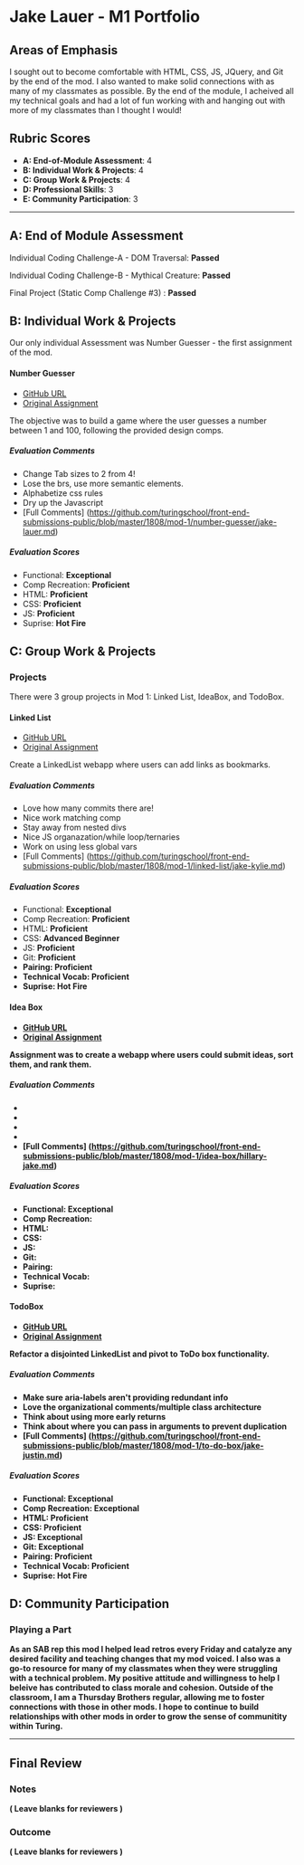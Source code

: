 # Jake Lauer - M1 Portfolio

## Areas of Emphasis

I sought out to become comfortable with HTML, CSS, JS, JQuery, and Git by the end of the mod. I 
also wanted to make solid connections with as many of my classmates as possible. By the end of the module, I 
acheived all my technical goals and had a lot of fun working with and hanging out with more of my classmates than I 
thought I would!

## Rubric Scores

* **A: End-of-Module Assessment**: 4
* **B: Individual Work & Projects**: 4
* **C: Group Work & Projects**: 4
* **D: Professional Skills**: 3
* **E: Community Participation**: 3

-----------------------

## A: End of Module Assessment

Individual Coding Challenge-A - DOM Traversal: <b>Passed</b>

Individual Coding Challenge-B - Mythical Creature: <b>Passed</b>

Final Project (Static Comp Challenge #3) : <b>Passed</b>

## B: Individual Work & Projects

Our only individual Assessment was Number Guesser - the first assignment of the mod.

#### Number Guesser

* [GitHub URL](https://github.com/jakelauer27/number-guesser)
* [Original Assignment](http://frontend.turing.io/projects/number-guesser.html)

The objective was to build a game where the user guesses a number between 1 and 100, following the provided design comps.

##### Evaluation Comments
- Change Tab sizes to 2 from 4!
- Lose the brs, use more semantic elements.
- Alphabetize css rules
- Dry up the Javascript 
- [Full Comments] (https://github.com/turingschool/front-end-submissions-public/blob/master/1808/mod-1/number-guesser/jake-lauer.md)

##### Evaluation Scores
- Functional: <b>Exceptional</b>
- Comp Recreation: <b>Proficient</b>
- HTML: <b>Proficient</b>
- CSS: <b>Proficient</b>
- JS: <b>Proficient</b>
- Suprise: <b>Hot Fire</b>

## C: Group Work & Projects

### Projects

There were 3 group projects in Mod 1: Linked List, IdeaBox, and TodoBox.

#### Linked List

* [GitHub URL](https://github.com/KylieStanley/LinkedList)
* [Original Assignment](http://frontend.turing.io/projects/linked-list.html)

Create a LinkedList webapp where users can add links as bookmarks.

##### Evaluation Comments
- Love how many commits there are!
- Nice work matching comp
- Stay away from nested divs
- Nice JS organazation/while loop/ternaries
- Work on using less global vars
- [Full Comments] (https://github.com/turingschool/front-end-submissions-public/blob/master/1808/mod-1/linked-list/jake-kylie.md)

##### Evaluation Scores
- Functional: <b>Exceptional</b>
- Comp Recreation: <b>Proficient</b>
- HTML: <b>Proficient</b>
- CSS: <b>Advanced Beginner</b>
- JS: <b>Proficient</b>
- Git: <b>Proficient</br>
- Pairing: <b>Proficient</br>
- Technical Vocab: <b>Proficient</br>
- Suprise: <b>Hot Fire</b>

#### Idea Box

* [GitHub URL](https://github.com/jakelauer27/idea-box)
* [Original Assignment](http://frontend.turing.io/projects/linked-list.html)

Assignment was to create a webapp where users could submit ideas, sort them, and rank them.

##### Evaluation Comments
- 
- 
- 
- 
- [Full Comments] (https://github.com/turingschool/front-end-submissions-public/blob/master/1808/mod-1/idea-box/hillary-jake.md)

##### Evaluation Scores
- Functional: <b>Exceptional</b>
- Comp Recreation: <b></b>
- HTML: <b></b>
- CSS: <b></b>
- JS: <b></b>
- Git: <b></br>
- Pairing: <b></br>
- Technical Vocab: <b></br>
- Suprise: <b></b>

#### TodoBox

* [GitHub URL](https://github.com/jakelauer27/2DoBox-Pivot)
* [Original Assignment](http://frontend.turing.io/projects/2DoBox-Pivot-Mod1.html)

Refactor a disjointed LinkedList and pivot to ToDo box functionality.

##### Evaluation Comments
- Make sure aria-labels aren't providing redundant info
- Love the organizational comments/multiple class architecture
- Think about using more early returns
- Think about where you can pass in arguments to prevent duplication
- [Full Comments] (https://github.com/turingschool/front-end-submissions-public/blob/master/1808/mod-1/to-do-box/jake-justin.md)

##### Evaluation Scores
- Functional: <b>Exceptional</b>
- Comp Recreation: <b>Exceptional</b>
- HTML: <b>Proficient</b>
- CSS: <b>Proficient</b>
- JS: <b>Exceptional</b>
- Git: <b>Exceptional</br>
- Pairing: <b>Proficient</br>
- Technical Vocab: <b>Proficient</br>
- Suprise: <b>Hot Fire</b>

## D: Community Participation

### Playing a Part

As an SAB rep this mod I helped lead retros every Friday and catalyze any desired facility and teaching changes that my mod voiced.
I also was a go-to resource for many of my classmates when they were struggling with a technical problem. My positive attitude and willingness
to help I beleive has contributed to class morale and cohesion. Outside of the classroom, I am a Thursday Brothers regular, allowing me to foster 
connections with those in other mods. I hope to continue to build relationships with other mods in order to grow the sense of communitity within Turing.

------------------

## Final Review

### Notes

( Leave blanks for reviewers )

### Outcome

( Leave blanks for reviewers )
